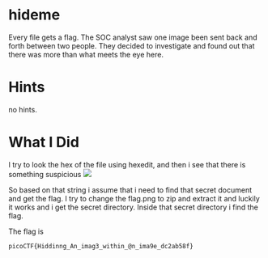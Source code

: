 # hideme

Every file gets a flag.
The SOC analyst saw one image been sent back and forth between two people. They decided to investigate and found out that there was more than what meets the eye here.

# Hints

no hints.

# What I Did

I try to look the hex of the file using hexedit,
and then i see that there is something suspicious
<image src="Pic_1.jpg">

So based on that string i assume that i need to find that secret document and
get the flag. I try to change the flag.png to zip and extract it
and luckily it works and i get the secret directory. Inside that secret directory
i find the flag.

The flag is

``` picoCTF{Hiddinng_An_imag3_within_@n_ima9e_dc2ab58f} ```